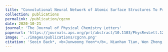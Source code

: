 ```yaml
---
title: "Convolutional Neural Network of Atomic Surface Structures To Predict Binding Energies for High-Throughput Screening of Catalysts"
collection: publications
permalink: /publication/cgcnn
date: 2020-10-21
journal: 'The Journal of Physical Chemistry Letters'
paperurl: 'https://journals.aps.org/prl/abstract/10.1103/PhysRevLett.125.173001'
image: '../images/publications/cgcnn.png'
citation: 'Seoin Back*, <b>Junwoong Yoon*</b>, Nianhan Tian, Wen Zhong, Kevin tran, Zachary Ulissi'
---
```

